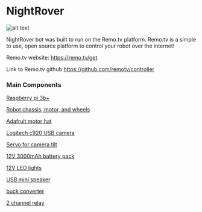 # NightRover


![alt text](https://i.imgur.com/dsGSEJu.jpg?1 "Logo Title Text 1")



NightRover bot was built to run on the Remo.tv platform. Remo.tv is a simple to use, open source platform to control your robot over the internet!



Remo.tv website: https://remo.tv/get

Link to Remo.tv github https://github.com/remotv/controller









### Main Components

[Raspberry pi 3b+](https://www.raspberrypi.com/products/raspberry-pi-3-model-b-plus)

[Robot chassis, motor, and wheels](https://www.robotshop.com/products/diy-robot-car-smart-chassis-kit-w-speed-encoder-4w-2-layer-arduino-rpi)

[Adafruit motor hat](https://www.adafruit.com/product/2348)

[Logitech c920 USB camera](https://www.logitech.com/en-us/products/webcams/c920s-pro-hd-webcam.960-001257.html)

[Servo for camera tilt](https://www.robotshop.com/products/servo-mg995)

[12V 3000mAh battery pack](https://www.amazon.com/gp/product/B01M7Z9Z1N/)

[12V LED lights](https://www.amazon.com/gp/product/B07CVCSY2M/)

[USB mini speaker](https://www.amazon.com/gp/product/B075M7FHM1/)

[buck converter](https://www.amazon.com/gp/product/B076H3XHXP/)

[2 channel relay](https://www.amazon.com/gp/product/B072BY3KJF/) 

